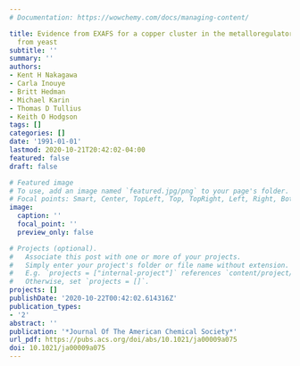 ```yaml
---
# Documentation: https://wowchemy.com/docs/managing-content/

title: Evidence from EXAFS for a copper cluster in the metalloregulatory protein CUP2
  from yeast
subtitle: ''
summary: ''
authors:
- Kent H Nakagawa
- Carla Inouye
- Britt Hedman
- Michael Karin
- Thomas D Tullius
- Keith O Hodgson
tags: []
categories: []
date: '1991-01-01'
lastmod: 2020-10-21T20:42:02-04:00
featured: false
draft: false

# Featured image
# To use, add an image named `featured.jpg/png` to your page's folder.
# Focal points: Smart, Center, TopLeft, Top, TopRight, Left, Right, BottomLeft, Bottom, BottomRight.
image:
  caption: ''
  focal_point: ''
  preview_only: false

# Projects (optional).
#   Associate this post with one or more of your projects.
#   Simply enter your project's folder or file name without extension.
#   E.g. `projects = ["internal-project"]` references `content/project/deep-learning/index.md`.
#   Otherwise, set `projects = []`.
projects: []
publishDate: '2020-10-22T00:42:02.614316Z'
publication_types:
- '2'
abstract: ''
publication: '*Journal Of The American Chemical Society*'
url_pdf: https://pubs.acs.org/doi/abs/10.1021/ja00009a075
doi: 10.1021/ja00009a075
---
```


